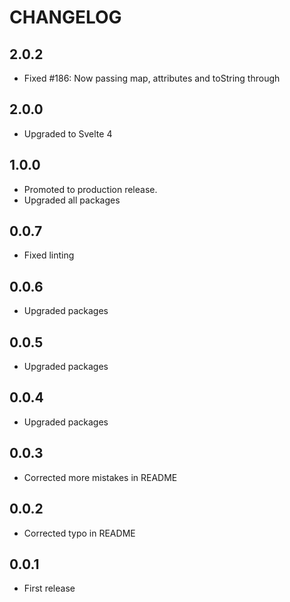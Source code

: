 # CHANGELOG

## 2.0.2

* Fixed #186: Now passing map, attributes and toString through

## 2.0.0

* Upgraded to Svelte 4

## 1.0.0

* Promoted to production release.
* Upgraded all packages

## 0.0.7

* Fixed linting

## 0.0.6

* Upgraded packages

## 0.0.5

* Upgraded packages

## 0.0.4

* Upgraded packages

## 0.0.3

* Corrected more mistakes in README

## 0.0.2

* Corrected typo in README

## 0.0.1

* First release
